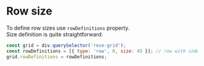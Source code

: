  # Row size

To define row sizes use `rowDefinitions` property. 
<br>Size definition is quite straightforward:

```js
const grid = div.querySelector('revo-grid');
const rowDefinitions = [{ type: 'row', 0, size: 45 }]; // row with index 0 will receive size of 45px.
grid.rowDefinitions = rowDefinitions;
```